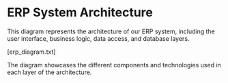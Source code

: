# ERP System Architecture

This diagram represents the architecture of our ERP system, including the user interface, business logic, data access, and database layers.

[erp_diagram.txt]

The diagram showcases the different components and technologies used in each layer of the architecture.
